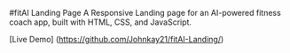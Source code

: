 #fitAI Landing Page
A Responsive Landing page for an AI-powered fitness coach app, built with HTML, CSS, and JavaScript.

[Live Demo] (https://github.com/Johnkay21/fitAI-Landing/)
